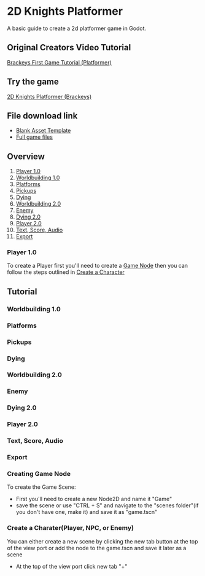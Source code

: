 # 2D Knights Platformer
A basic guide to create a 2d platformer game in Godot.
## Original Creators Video Tutorial
[Brackeys First Game Tutorial (Platformer)](https://youtu.be/LOhfqjmasi0?feature=shared)
## Try the game
[2D Knights Platformer (Brackeys)](https://jvansant13.github.io/Technology-Specials/2d%20Knights%20Platformer/Game/)
## File download link
- [Blank Asset Template](https://github.com/jvansant13/Technology-Specials/raw/refs/heads/main/Templates/Asset%20templates/2d_platformer_template.zip)
- [Full game files](https://github.com/jvansant13/Technology-Specials/raw/refs/heads/main/Templates/Game%20templates/2d%20Knights%20Platformer.zip)
## Overview
1. [Player 1.0](https://github.com/jvansant13/Technology-Specials/blob/main/2d%20Knights%20Platformer/README.md#player-10)
2. [Worldbuilding 1.0]()
3. [Platforms]()
4. [Pickups]()
5. [Dying]()
6. [Worldbuilding 2.0]()
7. [Enemy]()
8. [Dying 2.0]()
9. [Player 2.0]()
10. [Text, Score, Audio]()
11. [Export]()

### Player 1.0
To create a Player first you'll need to create a [Game Node](https://github.com/jvansant13/Technology-Specials/blob/main/2d%20Knights%20Platformer/README.md#creating-game-node) then you can follow the steps outlined in [Create a Character](https://github.com/jvansant13/Technology-Specials/blob/main/2d%20Knights%20Platformer/README.md#create-a-charaterplayer-npc-or-enemy)

## Tutorial
### Worldbuilding 1.0
### Platforms
### Pickups
### Dying
### Worldbuilding 2.0
### Enemy
### Dying 2.0
### Player 2.0
### Text, Score, Audio
### Export

### Creating Game Node
To create the Game Scene:
- First you'll need to create a new Node2D and name it "Game"
- save the scene or use "CTRL + S" and navigate to the "scenes folder"(if you don't have one, make it) and save it as "game.tscn"

### Create a Charater(Player, NPC, or Enemy)
You can either create a new scene by clicking the new tab button at the top of the view port or add the node to the game.tscn and save it later as a scene
- At the top of the view port click new tab "+"


